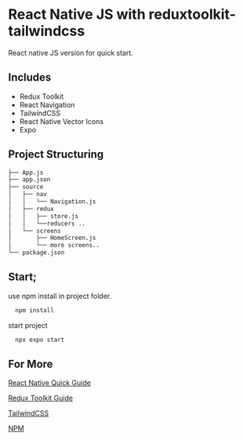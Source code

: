 
# React Native JS with reduxtoolkit-tailwindcss

React native JS version for quick start.




## Includes

- Redux Toolkit
- React Navigation
- TailwindCSS
- React Native Vector Icons
- Expo



  
## Project Structuring

```bash
├── App.js
├── app.json
├── source
│   ├── nav
│   │   └── Navigation.js
│   ├── redux
│   │   ├── store.js
│   │   └──reducers ..
│   └── screens
│       ├── HomeScreen.js
│       └── more screens..
└── package.json
```

  
## Start;

use npm install in project folder.

```bash
  npm install
```

start project

```bash
  npx expo start
```
  
## For More

[React Native Quick Guide](https://www.tutorialspoint.com/react_native/react_native_quick_guide.htm)

[Redux Toolkit Guide](https://www.freecodecamp.org/news/redux-and-redux-toolkit-for-beginners/)

[TailwindCSS](https://nerdcave.com/tailwind-cheat-sheet)

[NPM](https://nodesource.com/blog/an-absolute-beginners-guide-to-using-npm)



  
